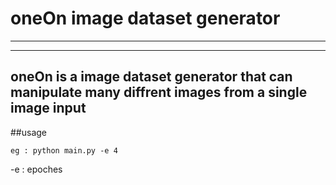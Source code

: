 # oneOn image dataset generator
-------------------------------
-------------------------------
## oneOn is a image dataset generator that can manipulate many diffrent images from a single image input

##usage

```eg : python main.py -e 4 ```

-e : epoches 

